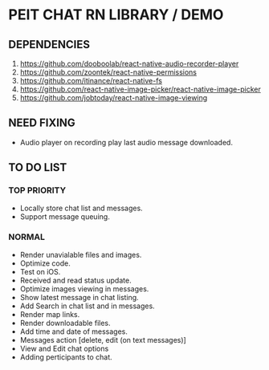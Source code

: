 # PEIT CHAT RN LIBRARY / DEMO
## DEPENDENCIES
1. https://github.com/dooboolab/react-native-audio-recorder-player
2. https://github.com/zoontek/react-native-permissions
3. https://github.com/itinance/react-native-fs
4. https://github.com/react-native-image-picker/react-native-image-picker
5. https://github.com/jobtoday/react-native-image-viewing

## NEED FIXING
- Audio player on recording play last audio message downloaded.

## TO DO LIST
### TOP PRIORITY
- Locally store chat list and messages.
- Support message queuing.

### NORMAL
- Render unavialable files and images.
- Optimize code.
- Test on iOS.
- Received and read status update.
- Optimize images viewing in messages.
- Show latest message in chat listing.
- Add Search in chat list and in messages.
- Render map links.
- Render downloadable files.
- Add time and date of messages.
- Messages action [delete, edit (on text messages)]
- View and Edit chat options
- Adding perticipants to chat.

